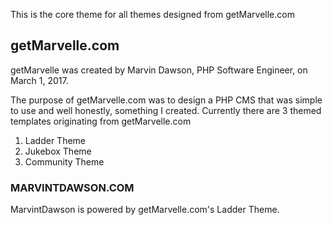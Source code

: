 This is the core theme for all themes designed from getMarvelle.com

## getMarvelle.com
getMarvelle was created by Marvin Dawson, PHP Software Engineer, on March 1, 2017.

The purpose of getMarvelle.com was to design a PHP CMS that was simple to use and well honestly, something I created.
Currently there are 3 themed templates originating from getMarvelle.com

1. Ladder Theme
2. Jukebox Theme
3. Community Theme

### MARVINTDAWSON.COM
MarvintDawson is powered by getMarvelle.com's Ladder Theme.

